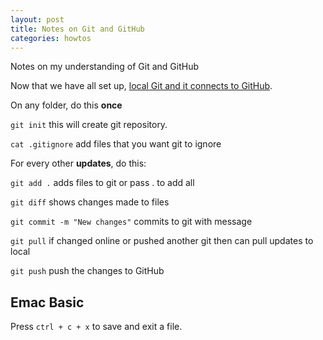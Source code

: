 ```yaml
---
layout: post
title: Notes on Git and GitHub
categories: howtos
---
```


Notes on my understanding of Git and GitHub

Now that we have all set up, [local Git and it connects to GitHub](/setting-git-and-github-on-mac).

On any folder, do this **once**

`git init` this will create git repository.

`cat .gitignore` add files that you want git to ignore

For every other **updates**, do this:

`git add .` adds files to git or pass . to add all

`git diff` shows changes made to files

`git commit -m "New changes"` commits to git with message

`git pull` if changed online or pushed another git then can pull updates to local

`git push` push the changes to GitHub

## Emac Basic
Press `ctrl + c + x` to save and exit a file.